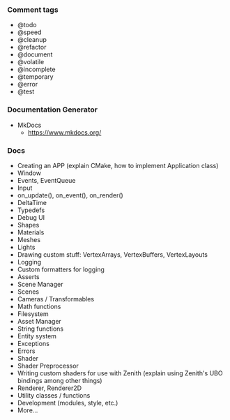 ### Comment tags
- @todo
- @speed
- @cleanup
- @refactor
- @document
- @volatile
- @incomplete
- @temporary
- @error
- @test



### Documentation Generator
- MkDocs
	- https://www.mkdocs.org/



### Docs
- Creating an APP (explain CMake, how to implement Application class)
- Window
- Events, EventQueue
- Input
- on_update(), on_event(), on_render()
- DeltaTime
- Typedefs
- Debug UI
- Shapes
- Materials
- Meshes
- Lights
- Drawing custom stuff: VertexArrays, VertexBuffers, VertexLayouts
- Logging
- Custom formatters for logging
- Asserts
- Scene Manager
- Scenes
- Cameras / Transformables
- Math functions
- Filesystem
- Asset Manager
- String functions
- Entity system
- Exceptions
- Errors
- Shader
- Shader Preprocessor
- Writing custom shaders for use with Zenith (explain using Zenith's UBO bindings among other things)
- Renderer, Renderer2D
- Utility classes / functions
- Development (modules, style, etc.)
- More...